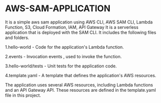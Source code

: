# AWS-SAM-APPLICATION
It is a simple aws sam application using AWS CLI, AWS SAM CLI, Lambda Function, S3, Cloud Formation, IAM, API Gateway
It is a serverless application that is deployed with the SAM CLI. It includes the following files and folders.

1.hello-world - Code for the application's Lambda function.

2.events - Invocation events , used to invoke the function.

3.hello-world/tests - Unit tests for the application code.

4.template.yaml - A template that defines the application's AWS resources.

The application uses several AWS resources, including Lambda functions and an API Gateway API. These resources are defined in the template.yaml file in this project. 

